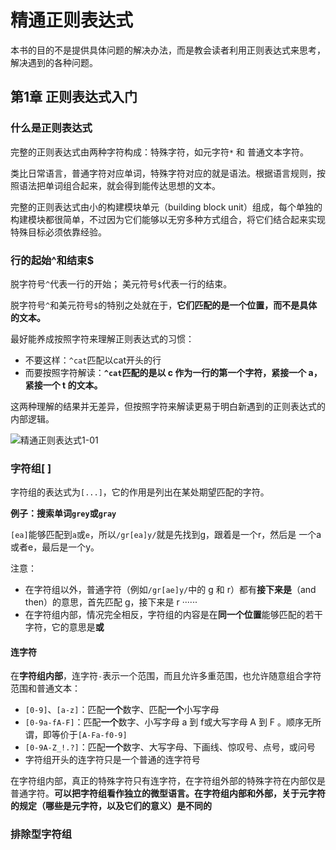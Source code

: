# 精通正则表达式

本书的目的不是提供具体问题的解决办法，而是教会读者利用正则表达式来思考，解决遇到的各种问题。

## 第1章 正则表达式入门

### 什么是正则表达式

完整的正则表达式由两种字符构成：特殊字符，如元字符`*`  和 普通文本字符。

类比日常语言，普通字符对应单词，特殊字符对应的就是语法。根据语言规则，按照语法把单词组合起来，就会得到能传达思想的文本。

完整的正则表达式由小的构建模块单元（building block unit）组成，每个单独的构建模块都很简单，不过因为它们能够以无穷多种方式组合，将它们结合起来实现特殊目标必须依靠经验。

### 行的起始^和结束$

脱字符号`^`代表一行的开始； 美元符号`$`代表一行的结束。

脱字符号`^`和美元符号`$`的特别之处就在于，**它们匹配的是一个位置，而不是具体的文本。**

最好能养成按照字符来理解正则表达式的习惯：

* 不要这样：`^cat`匹配以cat开头的行
* 而要按照字符解读：**`^cat`匹配的是以 c 作为一行的第一个字符，紧接一个 a，紧接一个 t 的文本。**

这两种理解的结果并无差异，但按照字符来解读更易于明白新遇到的正则表达式的内部逻辑。

![精通正则表达式1-01](https://cdn.staticaly.com/gh/ccbeango/blogImages@master/精通Regex/精通正则表达式1-01.png)

### 字符组[ ]

字符组的表达式为`[...]`，它的作用是列出在某处期望匹配的字符。

**例子：搜索单词`grey`或`gray`**

`[ea]`能够匹配到`a`或`e`，所以`/gr[ea]y/`就是先找到g，跟着是一个r，然后是
一个a或者e，最后是一个y。

注意：

* 在字符组以外，普通字符（例如`/gr[ae]y/`中的 g 和 r）都有**接下来是**（and then）的意思，首先匹配 g，接下来是 r ······
* 在字符组内部，情况完全相反，字符组的内容是在**同一个位置**能够匹配的若干字符，它的意思是**或**

#### 连字符

在**字符组内部**，连字符`-`表示一个范围，而且允许多重范围，也允许随意组合字符范围和普通文本：

* `[0-9]`、`[a-z]`：匹配**一个**数字、匹配**一个**小写字母
* `[0-9a-fA-F]`：匹配**一个**数字、小写字母 a 到 f或大写字母 A 到 F 。顺序无所谓，即等价于`[A-Fa-f0-9]`
* `[0-9A-Z_!.?]`：匹配**一个**数字、大写字母、下画线、惊叹号、点号，或问号
* 字符组开头的连字符只是一个普通的连字符号

在字符组内部，真正的特殊字符只有连字符，在字符组外部的特殊字符在内部仅是普通字符。**可以把字符组看作独立的微型语言。在字符组内部和外部，关于元字符的规定（哪些是元字符，以及它们的意义）是不同的**

### 排除型字符组





